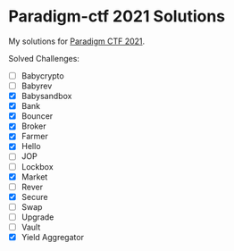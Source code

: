 # Paradigm-ctf 2021 Solutions

My solutions for [Paradigm CTF 2021](https://ctf.paradigm.xyz/).

Solved Challenges:

- [ ] Babycrypto
- [ ] Babyrev
- [x] Babysandbox
- [x] Bank
- [x] Bouncer
- [x] Broker
- [x] Farmer
- [x] Hello
- [ ] JOP
- [ ] Lockbox
- [x] Market
- [ ] Rever
- [x] Secure
- [ ] Swap
- [ ] Upgrade
- [ ] Vault
- [x] Yield Aggregator
